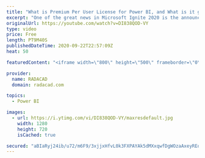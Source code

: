 ```yaml
---
title: "What is Premium Per User License for Power BI, and What is it good for"
excerpt: "One of the great news in Microsoft Ignite 2020 is the announcement of a new licensing plan for Microsoft Power BI, called Premium Per User, or Premium Gen2. In this article, I'll explain what that is, and how this can be helpful for Power BI users. Read my article here to find links to study more: https://radacad.com/what-is-premium-per-user-license-for-power-bi-and-what-is-it-good-for"
originalUrl: https://youtube.com/watch?v=DI838QOD-VY
type: video
price: Free
length: PT9M40S
publishedDateTime: 2020-09-22T22:57:09Z
heat: 50

featuredContent: "<iframe width=\"800\" height=\"500\" frameborder=\"0\" src=\"https://www.youtube.com/embed/DI838QOD-VY\" allow=\"accelerometer; autoplay; encrypted-media; gyroscope; picture-in-picture\" allowfullscreen></iframe>"

provider:
  name: RADACAD
  domain: radacad.com

topics:
  - Power BI

images:
  - url: https://i.ytimg.com/vi/DI838QOD-VY/maxresdefault.jpg
    width: 1280
    height: 720
    isCached: true

secured: "aBIaRyj24ib/u72/m6F9/3xjjxHfvL0k3FXPAYAk5dMXxqwfDgWOzaAxeyREqvIuN4/zzlrD1qj27Dmbuv1zmTbbZRAoqAK5YVSUeQQjBjxttWL9IsLNBTtkLko9KrlTphcbO9dPVenOo/NS2rr2/pnIFxZ7ArgOXpoK4oXIpsmwlaT+POmmAB8O7ArmXCUiKy0RUY6zOeEgvQOlA+IYhgAN79VW0HV4Tnm4h/xtWJaPf2Md/XVxssm72XD6q6C8UsDLyI0GEuBD6D9P0PxNe0LchMkZSHBX7qvpm8bzELn+lIvwdm/70Up+xwGfvgNcACwA0vuD70iba+FgTsrZRFXW/dLOhiR5fiz9cHwR5gGHjS3nSx3A3dwq2lIM/5Wi6WzVHY/MXWhuTf1obUbrvvu7E7yRe7bIWr0wB8Tf/T0=;BXl8Hma79i1DrZll7kgQkA=="
---
```


